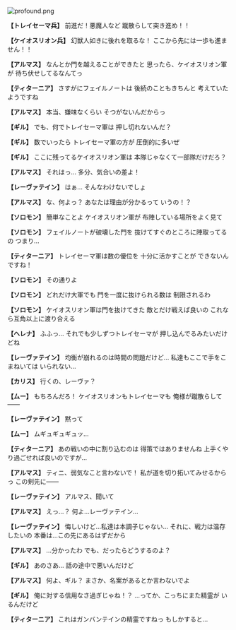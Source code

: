 
![profound.png](../images/backgrounds/profound.png)

**【トレイセーマ兵】**
前進だ！悪魔人など
蹴散らして突き進め！！

**【ケイオスリオン兵】**
幻獣人如きに後れを取るな！
ここから先には一歩も進ません！！

**【アルマス】**
なんとか門を越えることができたと
思ったら、ケイオスリオン軍が
待ち伏せしてるなんてっ

**【ティターニア】**
さすがにフェイルノートは
後続のこともきちんと
考えていたようですね

**【アルマス】**
本当、嫌味なくらい
そつがないんだからっ

**【ギル】**
でも、何でトレイセーマ軍は
押し切れないんだ？

**【ギル】**
数でいったら
トレイセーマ軍の方が
圧倒的に多いぜ

**【ギル】**
ここに残ってるケイオスリオン軍は
本隊じゃなくて一部隊だけだろ？

**【アルマス】**
それはっ…
多分、気合いの差よ！

**【レーヴァテイン】**
はぁ…
そんなわけないでしょ

**【アルマス】**
な、何よっ？
あなたは理由が分かるって
いうの！？

**【ソロモン】**
簡単なことよ
ケイオスリオン軍が
布陣している場所をよく見て

**【ソロモン】**
フェイルノートが破壊した門を
抜けてすぐのところに陣取ってるの
つまり…

**【ティターニア】**
トレイセーマ軍は数の優位を
十分に活かすことが
できないんですね！

**【ソロモン】**
その通りよ

**【ソロモン】**
どれだけ大軍でも
門を一度に抜けられる数は
制限されるわ

**【ソロモン】**
ケイオスリオン軍は門を抜けてきた
敵とだけ戦えば良いの
これなら互角以上に渡り合える

**【ヘレナ】**
ふふっ…
それでも少しずつトレイセーマが
押し込んでるみたいだけどね

**【レーヴァテイン】**
均衡が崩れるのは時間の問題だけど…
私達もここで手をこまねいては
いられない…

**【カリス】**
行くの、レーヴァ？

**【ムー】**
もちろんだろ！
ケイオスリオンもトレイセーマも
俺様が蹴散らして――

**【レーヴァテイン】**
黙って

**【ムー】**
ムギュギュギュッ…

**【ティターニア】**
あの戦いの中に割り込むのは
得策ではありませんね
上手くやり過ごせれば良いのですが…

**【アルマス】**
ティニ、弱気なこと言わないで！
私が道を切り拓いてみせるからっ
この剣先に――

**【レーヴァテイン】**
アルマス、聞いて

**【アルマス】**
えっ…？
何よ…レーヴァテイン…

**【レーヴァテイン】**
悔しいけど…私達は本調子じゃない…
それに、戦力は温存したいの
本番は…この先にあるはずだから

**【アルマス】**
…分かったわ
でも、だったらどうするのよ？

**【ギル】**
あのさあ…
話の途中で悪いんだけど

**【アルマス】**
何よ、ギル？
まさか、名案があるとか言わないでよ

**【ギル】**
俺に対する信用なさ過ぎじゃね！？
…ってか、こっちにまた精霊が
いるんだけど

**【ティターニア】**
これはガンバンテインの精霊ですねっ
もしかすると…